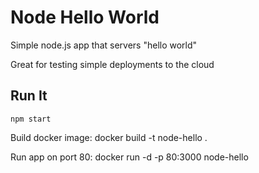 # Node Hello World

Simple node.js app that servers "hello world"

Great for testing simple deployments to the cloud

## Run It

`npm start`

Build docker image:
docker build -t node-hello .

Run app on port 80:
docker run -d -p 80:3000 node-hello
